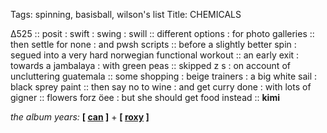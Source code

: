 Tags: spinning, basisball, wilson's list
Title: CHEMICALS  
  
∆525 :: posit : swift : swing : swill :: different options : for photo galleries :: then settle for none : and pwsh scripts :: before a slightly better spin : segued into a very hard norwegian functional workout :: an early exit : towards a jambalaya : with green peas :: skipped z s : on account of uncluttering guatemala :: some shopping : beige trainers : a big white sail : black sprey paint :: then say no to wine : and get curry done : with lots of gigner ::  flowers forz öee : but she should get food instead :: **kimi**
  
_the album years:_ **[ [can](https://rateyourmusic.com/release/album/can/future-days/) ]** + **[ [roxy](https://rateyourmusic.com/release/album/roxy-music/for-your-pleasure/) ]**  
